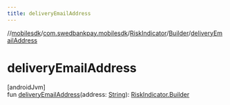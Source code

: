 ```yaml
---
title: deliveryEmailAddress
---
```

//[mobilesdk](../../../../index.html)/[com.swedbankpay.mobilesdk](../../index.html)/[RiskIndicator](../index.html)/[Builder](index.html)/[deliveryEmailAddress](delivery-email-address.html)



# deliveryEmailAddress



[androidJvm]\
fun [deliveryEmailAddress](delivery-email-address.html)(address: [String](https://kotlinlang.org/api/latest/jvm/stdlib/kotlin/-string/index.html)): [RiskIndicator.Builder](index.html)




